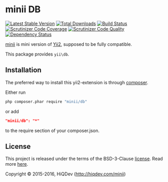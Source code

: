 minii DB
========

[![Latest Stable Version](https://poser.pugx.org/minii/db/v/stable)](https://packagist.org/packages/minii/db)
[![Total Downloads](https://poser.pugx.org/minii/db/downloads)](https://packagist.org/packages/minii/db)
[![Build Status](https://img.shields.io/travis/hiqdev/minii-db.svg)](https://travis-ci.org/hiqdev/minii-db)
[![Scrutinizer Code Coverage](https://img.shields.io/scrutinizer/coverage/g/hiqdev/minii-db.svg)](https://scrutinizer-ci.com/g/hiqdev/minii-db/)
[![Scrutinizer Code Quality](https://img.shields.io/scrutinizer/g/hiqdev/minii-db.svg)](https://scrutinizer-ci.com/g/hiqdev/minii-db/)
[![Dependency Status](https://www.versioneye.com/php/minii:db/dev-master/badge.svg)](https://www.versioneye.com/php/minii:db/dev-master)

[minii](https://github.com/hiqdev/minii-core) is mini version of [Yii2](http://yiiframework.com/), supposed to be fully compatible.

This package provides `yii\db`.

## Installation

The preferred way to install this yii2-extension is through [composer](http://getcomposer.org/download/).

Either run

```sh
php composer.phar require "minii/db"
```

or add

```json
"minii/db": "*"
```

to the require section of your composer.json.

## License

This project is released under the terms of the BSD-3-Clause [license](LICENSE).
Read more [here](http://choosealicense.com/licenses/bsd-3-clause).

Copyright © 2015-2016, HiQDev (http://hiqdev.com/minii)
